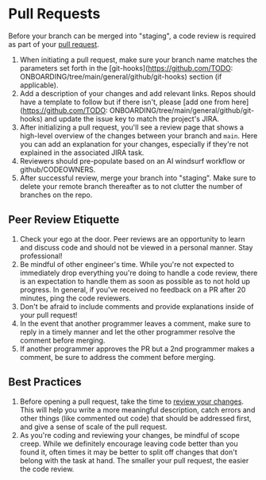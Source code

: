 # Pull Requests

Before your branch can be merged into "staging", a code review is required as part of your [pull request](https://docs.github.com/en/free-pro-team@latest/github/collaborating-with-issues-and-pull-requests/about-pull-requests).

1. When initiating a pull request, make sure your branch name matches the parameters set forth in the [git-hooks](https://github.com/TODO: ONBOARDING/tree/main/general/github/git-hooks) section (if applicable).
2. Add a description of your changes and add relevant links. Repos should have a template to follow but if there isn't, please [add one from here](https://github.com/TODO: ONBOARDING/tree/main/general/github/git-hooks) and update the issue key to match the project's JIRA.
3. After initializing a pull request, you'll see a review page that shows a high-level overview of the changes between your branch and `main`. Here you can add an explanation for your changes, especially if they're not explained in the associated JIRA task.
4. Reviewers should pre-populate based on an AI windsurf workflow or github/CODEOWNERS.
5. After successful review, merge your branch into "staging". Make sure to delete your remote branch thereafter as to not clutter the number of branches on the repo.

## Peer Review Etiquette

1. Check your ego at the door. Peer reviews are an opportunity to learn and discuss code and should not be viewed in a personal manner. Stay professional!
2. Be mindful of other engineer's time. While you're not expected to immediately drop everything you're doing to handle a code review, there is an expectation to handle them as soon as possible as to not hold up progress. In general, if you've received no feedback on a PR after 20 minutes, ping the code reviewers.
3. Don't be afraid to include comments and provide explanations inside of your pull request!
4. In the event that another programmer leaves a comment, make sure to reply in a timely manner and let the other programmer resolve the comment before merging.
5. If another programmer approves the PR but a 2nd programmer makes a comment, be sure to address the comment before merging.

## Best Practices

1. Before opening a pull request, take the time to [review your changes](https://docs.github.com/en/free-pro-team@latest/github/collaborating-with-issues-and-pull-requests/about-comparing-branches-in-pull-requests). This will help you write a more meaningful description, catch errors and other things (like commented out code) that should be addressed first, and give a sense of scale of the pull request.
2. As you're coding and reviewing your changes, be mindful of scope creep. While we definitely encourage leaving code better than you found it, often times it may be better to split off changes that don't belong with the task at hand. The smaller your pull request, the easier the code review.
